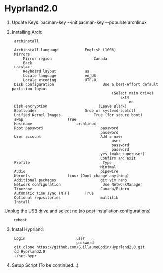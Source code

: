 # Hyprland2.0

1) Update Keys:
        pacman-key --init
        pacman-key --populate archlinux

2) Installing Arch:

        archinstall

        Archinstall language			English (100%)
        Mirrors
            Mirror region	                Canada
            Back				
        Locales
            Keyboard layout		        us
            Locale language		        en_US
            Locale encoding		        UTF-8
        Disk configuration                      Use a best-effort default partition layout
                                                    (Select main drive)
                                                        ext4
                                                            no
        Disk encryption                       (Leave Blank)
        Bootloader		                Grub or systemd-bootctl
        Unified Kernel Images		        True (for secure boot)
        swap					True
        Hostname			        archlinux
        Root password                          password
                                               password
        User account                           Add a user
                                                    user
                                                    password
                                                    password
                                               yes (make superuser)
                                               Confirm and exit
        Profile                                 Type
                                               Minimal
        Audio                                  pipewire
        Kernels			        linux (Dont change anything)
        Additional packages                    git vim nano
        Network configuration                   Use NetworkManager
        Timezone                               Canada/Estern
        Automatic time sync (NTP)		True
        Optional repositories                  multilib
        Install

Unplug the USB drive and select no (no post installation configurations)

        reboot

3) Instal Hyprland:

        Login                       user
                                    password
        git clone https://github.com/GuillaumeGodin/Hyprland2.0.git
        cd Hyprland2.0
        ./set-hypr

4) Setup Script
    (To be continued...)
